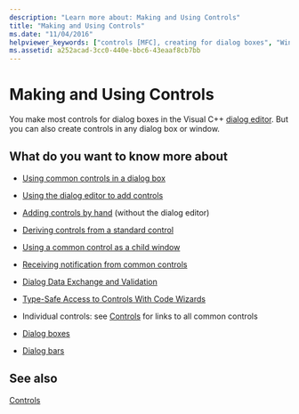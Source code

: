 ```yaml
---
description: "Learn more about: Making and Using Controls"
title: "Making and Using Controls"
ms.date: "11/04/2016"
helpviewer_keywords: ["controls [MFC], creating for dialog boxes", "Windows common controls [MFC], about common controls", "common controls [MFC], about common controls"]
ms.assetid: a252acad-3cc0-440e-bbc6-43eaaf8cb7bb
---
```

# Making and Using Controls

You make most controls for dialog boxes in the Visual C++ [dialog editor](../windows/dialog-editor.md). But you can also create controls in any dialog box or window.

## What do you want to know more about

- [Using common controls in a dialog box](using-common-controls-in-a-dialog-box.md)

- [Using the dialog editor to add controls](using-the-dialog-editor-to-add-controls.md)

- [Adding controls by hand](adding-controls-by-hand.md) (without the dialog editor)

- [Deriving controls from a standard control](deriving-controls-from-a-standard-control.md)

- [Using a common control as a child window](using-a-common-control-as-a-child-window.md)

- [Receiving notification from common controls](receiving-notification-from-common-controls.md)

- [Dialog Data Exchange and Validation](dialog-data-exchange-and-validation.md)

- [Type-Safe Access to Controls With Code Wizards](type-safe-access-to-controls-with-code-wizards.md)

- Individual controls: see [Controls](controls-mfc.md) for links to all common controls

- [Dialog boxes](dialog-boxes.md)

- [Dialog bars](dialog-bars.md)

## See also

[Controls](controls-mfc.md)

